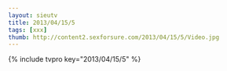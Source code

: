 ```yaml
--- 
layout: sieutv
title: 2013/04/15/5
tags: [xxx]
thumb: http://content2.sexforsure.com/2013/04/15/5/Video.jpg
---
```

{% include tvpro key="2013/04/15/5" %} 
